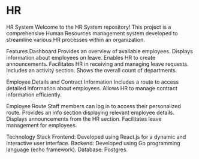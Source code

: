 # HR
HR System
Welcome to the HR System repository! This project is a comprehensive Human Resources management system developed to streamline various HR processes within an organization.

Features
Dashboard
Provides an overview of available employees.
Displays information about employees on leave.
Enables HR to create announcements.
Facilitates HR in receiving and managing leave requests.
Includes an activity section.
Shows the overall count of departments.

Employee Details and Contract Information
Includes a route to access detailed information about employees.
Allows HR to manage contract information efficiently.

Employee Route
Staff members can log in to access their personalized route.
Provides an info section displaying relevant employee details.
Displays announcements from the HR section.
Facilitates leave management for employees.

Technology Stack
Frontend: Developed using React.js for a dynamic and interactive user interface.
Backend: Developed using Go programming language (echo framework).
Database: Postgres.